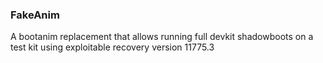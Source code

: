 ### FakeAnim

A bootanim replacement that allows running full devkit shadowboots on a test kit using exploitable recovery version 11775.3